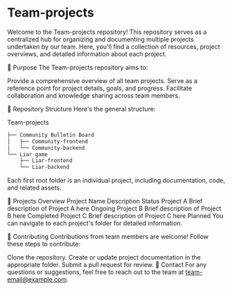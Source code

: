 # Team-projects

Welcome to the Team-projects repository! This repository serves as a centralized hub for organizing and documenting multiple projects undertaken by our team. Here, you'll find a collection of resources, project overviews, and detailed information about each project.

📌 Purpose
The Team-projects repository aims to:

Provide a comprehensive overview of all team projects.
Serve as a reference point for project details, goals, and progress.
Facilitate collaboration and knowledge sharing across team members.

📂 Repository Structure
Here's the general structure:

Team-projects  
```bash
├── Community Bulletin Board
│   ├── Community-frontend
│   └── Community-backend
└── Liar game
    ├── Liar-frontend
    └── Liar-backend
``` 

Each first root folder is an individual project, including documentation, code, and related assets.

🚀 Projects Overview
Project Name	Description	Status
Project A	Brief description of Project A here	Ongoing
Project B	Brief description of Project B here	Completed
Project C	Brief description of Project C here	Planned
You can navigate to each project's folder for detailed information.

🤝 Contributing
Contributions from team members are welcome! Follow these steps to contribute:

Clone the repository.
Create or update project documentation in the appropriate folder.
Submit a pull request for review.
📧 Contact
For any questions or suggestions, feel free to reach out to the team at team-email@example.com.

